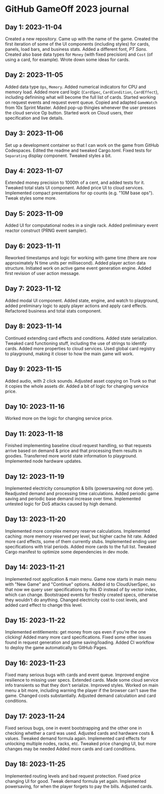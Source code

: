 # GitHub GameOff 2023 journal

## Day 1: 2023-11-04

Created a new repository.
Came up with the name of the game.
Created the first iteration of some of the UI components (including styles)
for cards, panels, load bars, and business stats.
Added a different font, _PT Sans_.
Created also base data types for `Money` (with fixed precision)
and `Cost` (of using a card, for example).
Wrote down some ideas for cards.

## Day 2: 2023-11-05

Added data type `Ops`, `Memory`.
Added numerical indicators for CPU and memory load.
Added more card logic (`CardSpec`, `CardCondition`, `CardEffect`),
including definining what will become the full list of cards.
Started working on request events and request event queue.
Copied and adapted `GameWatch` from 10x Sprint Master.
Added pop-up thingies whenever the user presses the cloud service Op button.
Started work on Cloud users, their specification and live details.

## Day 3: 2023-11-06

Set up a development container so that I can work on the game from GitHub Codespaces.
Edited the readme and tweaked Cargo.toml.
Fixed tests for `Separating` display component.
Tweaked styles a bit.

## Day 4: 2023-11-07

Extended money precision to 1000th of a cent, and added tests for it.
Tweaked total stats UI component.
Added price UI to cloud services.
Implemented compact presentations for op counts (e.g. "10M base ops").
Tweak styles some more.

## Day 5: 2023-11-09

Added UI for computational nodes in a single rack.
Added preliminary event reactor construct
(PRNG event sampler).

## Day 6: 2023-11-11

Reworked timestamps and logic for working with game time
(there are now approximately N time units per millisecond).
Added player action data structure.
Initiated work on active game event generation engine.
Added first revision of user action message.

## Day 7: 2023-11-12

Added modal UI component.
Added state, engine, and watch to playground,
added preliminary logic to apply player actions
and apply card effects.
Refactored business and total stats component.

## Day 8: 2023-11-14

Continued extending card effects and conditions.
Added state serialization.
Tweaked card functioning stuff, including the use of strings to identify cards.
Added more properties to cloud services.
Used global card registry to playground,
making it closer to how the main game will work.

## Day 9: 2023-11-15

Added audio, with 2 click sounds.
Adjusted asset copying on Trunk so that it copies the whole assets dir.
Added a bit of logic for changing service price.

## Day 10: 2023-11-16

Worked more on the logic for changing service price.

## Day 11: 2023-11-18

Finished implementing baseline cloud request handling,
so that requests arrive based on demand & price
and that processing them results in goodies.
Transferred more world state information to playground.
Implemented node hardware updates.

## Day 12: 2023-11-19

Implemented electricity consumption & bills (powersaveing not done yet).
Readjusted demand and processing time calculations.
Added periodic game saving and periodic base demand increase over time.
Implemented untested logic for DoS attacks caused by high demand.

## Day 13: 2023-11-20

Implemented more complex memory reserve calculations.
Implemented caching: more memory reserved per level, but higher cache hit rate.
Added more card effects, some of them currently stubs.
Implemented ending user specifications with trial periods.
Added more cards to the full list.
Tweaked Cargo manifest to optimize some dependencies in dev mode.

## Day 14: 2023-11-21

Implemented root application & main menu.
Game now starts in main menu with "New Game" and "Continue" options.
Added id to CloudUserSpec,
so that now we query user specifications by this ID
instead of by vector index,
which can change.
Bootstraped events for freshly created specs,
otherwise they wouldn't do anything.
Changed electricity cost to cost levels,
and added card effect to change this level.

## Day 15: 2023-11-22

Implemented entitlements:
get money from ops even if you're the one clicking!
Added many more card specifications.
Fixed some other issues found in
request generation and game saving/loading.
Added CI workflow to deploy the game automatically to GitHub Pages.

## Day 16: 2023-11-23

Fixed many serious bugs with cards and event queue.
Improved engine resilience to missing user specs.
Extended cards.
Made some cloud service info transients so that they don't serialize.
Improved styles.
Worked on main menu a bit more,
including warning the player if the browser can't save the game.
Changed costs substantially.
Adjusted demand calculation and card conditions.

## Day 17: 2023-11-24

Fixed serious bugs, one in event bootstrapping and the other one in checking whether a card was used.
Adjusted cards and hardware costs & values.
Tweaked demand formula again.
Implemented card effects for unlocking multiple nodes, racks, etc.
Tweaked price changing UI, but more changes may be needed
Added more cards and card conditions.

## Day 18: 2023-11-25

Implemented routing levels and bad request protection.
Fixed price changing UI for good.
Tweak demand formula yet again.
Implemented powersaving, for when the player forgets to pay the bills.
Adjusted cards.
